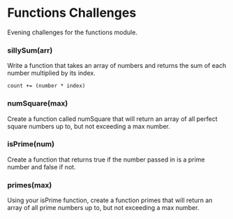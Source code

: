 # Functions Challenges

Evening challenges for the functions module.


### sillySum(arr)

Write a function that takes an array of numbers and returns the sum of each number multiplied by its index.

```count += (number * index)```

### numSquare(max)

Create a function called numSquare that will return an array of all perfect square numbers up to, but not exceeding a max number.

### isPrime(num)

Create a function that returns true if the number passed in is a prime number and false if not.

### primes(max)

Using your isPrime function, create a function primes that will return an array of all prime numbers up to, but not exceeding a max number.
